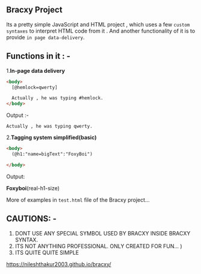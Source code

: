 ## Bracxy Project

Its a pretty simple JavaScript and HTML project , which uses a few `custom syntaxes` to interpret HTML code from it .
And another functionality of it is to provide `in page data-delivery`.


## Functions in it : -

1.**In-page data delivery**

```html
<body>
  [@hemlock=qwerty]

  Actually , he was typing #hemlock.
</body>
 ```
Output :-

` Actually , he was typing qwerty. `

2.**Tagging system simplified(basic)**

```html
<body>
  (@h1:"name=bigText":"FoxyBoi")

</body>
```
Output:

**Foxyboi**(real-h1-size)



More of examples in `test.html` file of the Bracxy project...

## CAUTIONS: - 
1. DONT USE ANY SPECIAL SYMBOL USED BY BRACXY INSIDE BRACXY SYNTAX.
2. ITS NOT ANYTHING PROFESSIONAL. ONLY CREATED FOR FUN... )
3. ITS QUITE QUITE SIMPLE

https://nileshthakur2003.github.io/bracxy/

